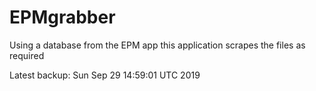 # EPMgrabber
Using a database from the EPM app this application scrapes the files as required


Latest backup: Sun Sep 29 14:59:01 UTC 2019
